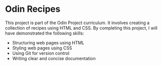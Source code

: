 # Odin Recipes

This project is part of the Odin Project curriculum. It involves creating a collection of recipes using HTML and CSS. By completing this project, I will have demonstrated the following skills:

- Structuring web pages using HTML
- Styling web pages using CSS
- Using Git for version control
- Writing clear and concise documentation
